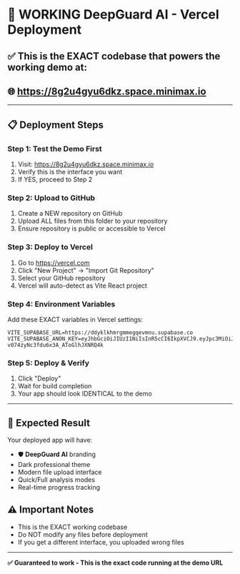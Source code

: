 # 🚀 WORKING DeepGuard AI - Vercel Deployment

## ✅ This is the EXACT codebase that powers the working demo at:
## 🌐 https://8g2u4gyu6dkz.space.minimax.io

---

## 📋 Deployment Steps

### Step 1: Test the Demo First
1. Visit: https://8g2u4gyu6dkz.space.minimax.io
2. Verify this is the interface you want
3. If YES, proceed to Step 2

### Step 2: Upload to GitHub
1. Create a NEW repository on GitHub
2. Upload ALL files from this folder to your repository
3. Ensure repository is public or accessible to Vercel

### Step 3: Deploy to Vercel
1. Go to https://vercel.com
2. Click "New Project" → "Import Git Repository"
3. Select your GitHub repository
4. Vercel will auto-detect as Vite React project

### Step 4: Environment Variables
Add these EXACT variables in Vercel settings:

```
VITE_SUPABASE_URL=https://ddyklkhmrgmmegqevmnu.supabase.co
VITE_SUPABASE_ANON_KEY=eyJhbGciOiJIUzI1NiIsInR5cCI6IkpXVCJ9.eyJpc3MiOiJzdXBhYmFzZSIsInJlZiI6ImRkeWtsa2htcmdtbWVncWV2bW51Iiwicm9sZSI6ImFub24iLCJpYXQiOjE3NTU3MDgzMDcsImV4cCI6MjA3MTI4NDMwN30.KPuzo1jvH0I5-v074zyNc3fdu6x3A_AToGlhJXNRQ4k
```

### Step 5: Deploy & Verify
1. Click "Deploy"
2. Wait for build completion
3. Your app should look IDENTICAL to the demo

---

## 🎯 Expected Result
Your deployed app will have:
- 🛡️ **DeepGuard AI** branding
- Dark professional theme
- Modern file upload interface
- Quick/Full analysis modes
- Real-time progress tracking

## ⚠️ Important Notes
- This is the EXACT working codebase
- Do NOT modify any files before deployment
- If you get a different interface, you uploaded wrong files

---
**✅ Guaranteed to work - This is the exact code running at the demo URL**